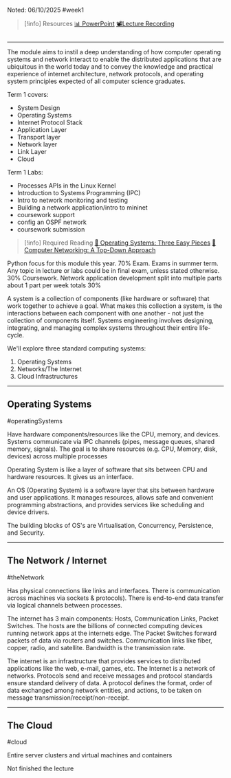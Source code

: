 Noted: 06/10/2025 #week1

> [!info] Resources
> [📊 PowerPoint](CourseIntroduction.pdf)
> [📽️Lecture Recording](https://lancaster.cloud.panopto.eu/Panopto/Pages/Viewer.aspx?id=b505e5ce-51eb-4587-875c-b363003733b6)

```table-of-contents

```
---
The module aims to instil a deep understanding of how computer operating systems and network interact to enable the distributed applications that are ubiquitous in the world today and to convey the knowledge and practical experience of internet architecture, network protocols, and operating system principles expected of all computer science graduates.

Term 1 covers:
- System Design
- Operating Systems
- Internet Protocol Stack
- Application Layer
- Transport layer
- Network layer
- Link Layer
- Cloud

Term 1 Labs:
- Processes APIs in the Linux Kernel
- Introduction to Systems Programming (IPC)
- Intro to network monitoring and testing
- Building a network application/intro to mininet
- coursework support
- config an OSPF network
- coursework submission

> [!info] Required Reading
> [📘 Operating Systems: Three Easy Pieces](https://pages.cs.wisc.edu/~remzi/OSTEP/)
> [📘 Computer Networking: A Top-Down Approach](https://bit.ly/2FunP0a)
> 

Python focus for this module this year. 70% Exam. Exams in summer term. Any topic in lecture or labs could be in final exam, unless stated otherwise. 30% Coursework. Network application development split into multiple parts about 1 part per week totals 30% 

A system is a collection of components (like hardware or software) that work together to achieve a goal. What makes this collection a system, is the interactions between each component with one another - not just the collection of components itself. Systems engineering involves designing, integrating, and managing complex systems throughout their entire life-cycle.

We'll explore three standard computing systems:

1. Operating Systems
2. Networks/The Internet
3. Cloud Infrastructures

---
## Operating Systems
#operatingSystems 

Have hardware components/resources like the CPU, memory, and devices. Systems communicate via IPC channels (pipes, message queues, shared memory, signals). The goal is to share resources (e.g. CPU, Memory, disk, devices) across multiple processes

Operating System is like a layer of software that sits between CPU and hardware resources. It gives us an interface. 

An OS (Operating System) is a software layer that sits between hardware and user applications. It manages resources, allows safe and convenient programming abstractions, and provides services like scheduling and device drivers.

The building blocks of OS's are Virtualisation, Concurrency, Persistence, and Security.

---
## The Network / Internet
#theNetwork

Has physical connections like links and interfaces. There is communication across machines via sockets & protocols). There is end-to-end data transfer via logical channels between processes. 

The internet has 3 main components: Hosts, Communication Links, Packet Switches. The hosts are the billions of connected computing devices running network apps at the internets edge. The Packet Switches forward packets of data via routers and switches. Communication links like fiber, copper, radio, and satellite. Bandwidth is the transmission rate. 

The internet is an infrastructure that provides services to distributed applications like the web, e-mail, games, etc. The Internet is a network of networks. Protocols send and receive messages and protocol standards ensure standard delivery of data. A protocol defines the format, order of data exchanged among network entities, and actions, to be taken on message transmission/receipt/non-receipt.

---
## The Cloud
#cloud

Entire server clusters and virtual machines and containers


Not finished the lecture